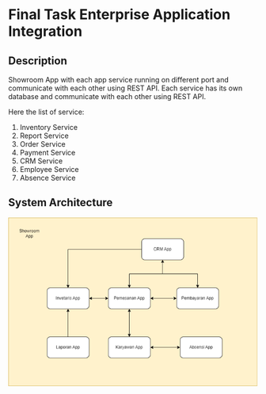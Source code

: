 # Final Task Enterprise Application Integration

## Description
Showroom App with each app service running on different port and communicate with each other using REST API.
Each service has its own database and communicate with each other using REST API.

Here the list of service:
1. Inventory Service
2. Report Service
3. Order Service
4. Payment Service
5. CRM Service
6. Employee Service
7. Absence Service

## System Architecture
<img src="src/SystemDiagram.png">